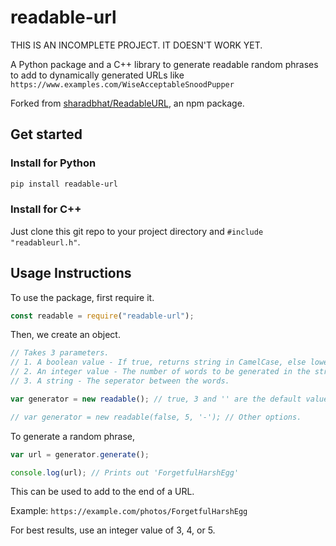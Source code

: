 # readable-url

THIS IS AN INCOMPLETE PROJECT. IT DOESN'T WORK YET.


A Python package and a C++ library to generate readable random phrases to add to dynamically generated URLs like ```https://www.examples.com/WiseAcceptableSnoodPupper```

Forked from [sharadbhat/ReadableURL](https://github.com/sharadbhat/ReadableURL),  an npm package.

## Get started

### Install for Python

```sh
pip install readable-url
```

### Install for C++

Just clone this git repo to your project directory and ```#include "readableurl.h"```.

## Usage Instructions

To use the package, first require it.

```js
const readable = require("readable-url");
```

Then, we create an object.

```js
// Takes 3 parameters.
// 1. A boolean value - If true, returns string in CamelCase, else lowercase.
// 2. An integer value - The number of words to be generated in the string. (Between 2 and 10).
// 3. A string - The seperator between the words.

var generator = new readable(); // true, 3 and '' are the default values.

// var generator = new readable(false, 5, '-'); // Other options.
```

To generate a random phrase,

```js
var url = generator.generate();

console.log(url); // Prints out 'ForgetfulHarshEgg'
```

This can be used to add to the end of a URL.

Example: ```https://example.com/photos/ForgetfulHarshEgg```

For best results, use an integer value of 3, 4, or 5.
